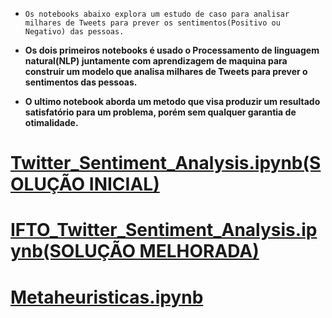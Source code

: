 - `Os notebooks abaixo explora um estudo de caso para analisar milhares de Tweets para prever os sentimentos(Positivo ou  Negativo) das pessoas.`

- **Os dois primeiros notebooks é usado o Processamento de linguagem natural(NLP) juntamente com aprendizagem de maquina para construir um modelo que analisa milhares de Tweets para prever o sentimentos das pessoas.**

- **O ultimo notebook aborda um metodo que visa produzir um resultado satisfatório para um problema, porém sem qualquer garantia de otimalidade.**

# [Twitter_Sentiment_Analysis.ipynb(SOLUÇÃO INICIAL)](https://github.com/JefteLG/Twitter_Sentiment_Analysis/blob/main/Notebooks/1_Primeira_Solucao/twitter_sentiment_analysis.ipynb)


# [IFTO_Twitter_Sentiment_Analysis.ipynb(SOLUÇÃO MELHORADA)](https://github.com/JefteLG/Twitter_Sentiment_Analysis/blob/main/Notebooks/2_Solucao_Melhorada/IFTO_twitter_sentiment_analysis.ipynb)


# [Metaheuristicas.ipynb](https://github.com/JefteLG/metaheuristicas/blob/main/metaheuristicas.ipynb)
